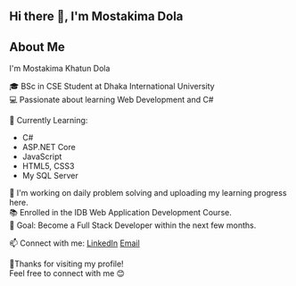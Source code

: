 ## Hi there 👋, I'm Mostakima Dola

## About Me
 I'm Mostakima Khatun Dola

🎓 BSc in CSE Student at Dhaka International University  
💻 Passionate about learning Web Development and C#  

🌱 Currently Learning:
- C#
- ASP.NET Core
- JavaScript
- HTML5, CSS3
- My SQL Server

🔭 I'm working on daily problem solving and uploading my learning progress here.  
📚 Enrolled in the IDB Web Application Development Course.  
🎯 Goal: Become a Full Stack Developer within the next few months.  

📫 Connect with me:
[LinkedIn](https://www.linkedin.com/in/mostakima-dola-a75770364/)
[Email](dolamostakima@gmail.com)

📌Thanks for visiting my profile!  
Feel free to connect with me 😊


